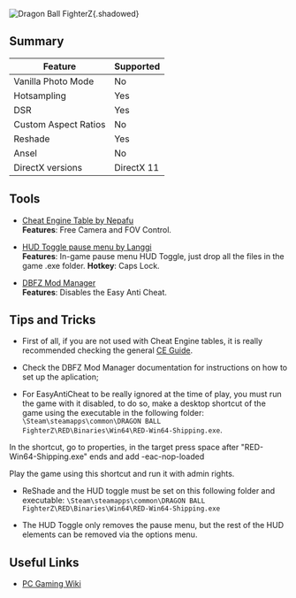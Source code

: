 ![Dragon Ball FighterZ](\Images\dragon_ball_figtherz.png "Shot by Rike"){.shadowed}

## Summary

Feature | Supported
--|--
Vanilla Photo Mode | No
Hotsampling | Yes
DSR | Yes
Custom Aspect Ratios | No
Reshade | Yes 
Ansel | No
DirectX versions | DirectX 11
 
## Tools

* [Cheat Engine Table by Nepafu](..\CheatTables\DBFIGHTERZ-NEPAFU.CT)  
**Features**: Free Camera and FOV Control.

* [HUD Toggle pause menu by Langgi](https://drive.google.com/file/d/1HYx476J8Wjcu6io8WPRtPypAg2_5rG-P/view)  
**Features**: In-game pause menu HUD Toggle, just drop all the files in the game .exe folder.
**Hotkey**: Caps Lock.

* [DBFZ Mod Manager](https://gamebanana.com/tools/6357)  
**Features**: Disables the Easy Anti Cheat.

## Tips and Tricks

* First of all, if you are not used with Cheat Engine tables, it is really recommended checking the general [CE Guide](https://framedsc.github.io/GeneralGuides/cheat_engine_tables.htm).

* Check the DBFZ Mod Manager documentation for instructions on how to set up the aplication;

* For EasyAntiCheat to be really ignored at the time of play, you must run the game with it disabled, to do so, make a desktop shortcut of the game using the executable in the following folder: `\Steam\steamapps\common\DRAGON BALL FighterZ\RED\Binaries\Win64\RED-Win64-Shipping.exe`.

In the shortcut, go to properties, in the target press space after "RED-Win64-Shipping.exe" ends and add -eac-nop-loaded

Play the game using this shortcut and run it with admin rights.

* ReShade and the HUD toggle must be set on this following folder and executable: `\Steam\steamapps\common\DRAGON BALL FighterZ\RED\Binaries\Win64\RED-Win64-Shipping.exe`

* The HUD Toggle only removes the pause menu, but the rest of the HUD elements can be removed via the options menu.

## Useful Links

* [PC Gaming Wiki](https://pcgamingwiki.com/wiki/Dragon_Ball_FighterZ)